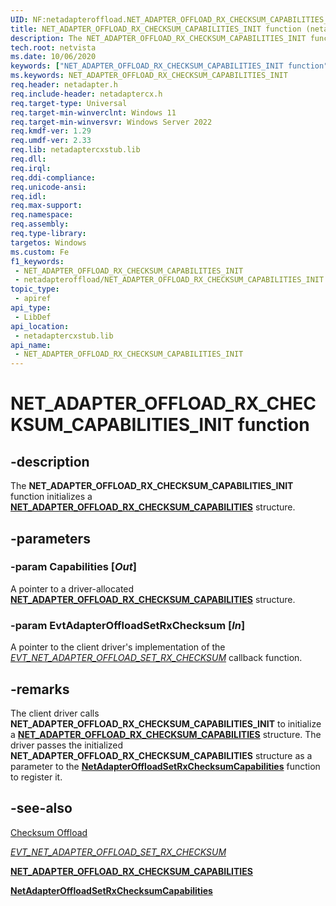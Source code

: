 ```yaml
---
UID: NF:netadapteroffload.NET_ADAPTER_OFFLOAD_RX_CHECKSUM_CAPABILITIES_INIT
title: NET_ADAPTER_OFFLOAD_RX_CHECKSUM_CAPABILITIES_INIT function (netadapteroffload.h)
description: The NET_ADAPTER_OFFLOAD_RX_CHECKSUM_CAPABILITIES_INIT function initializes a NET_ADAPTER_OFFLOAD_RX_CHECKSUM_CAPABILITIES structure.
tech.root: netvista
ms.date: 10/06/2020
keywords: ["NET_ADAPTER_OFFLOAD_RX_CHECKSUM_CAPABILITIES_INIT function"]
ms.keywords: NET_ADAPTER_OFFLOAD_RX_CHECKSUM_CAPABILITIES_INIT
req.header: netadapter.h
req.include-header: netadaptercx.h
req.target-type: Universal
req.target-min-winverclnt: Windows 11
req.target-min-winversvr: Windows Server 2022
req.kmdf-ver: 1.29
req.umdf-ver: 2.33 
req.lib: netadaptercxstub.lib
req.dll: 
req.irql: 
req.ddi-compliance: 
req.unicode-ansi: 
req.idl: 
req.max-support: 
req.namespace: 
req.assembly: 
req.type-library: 
targetos: Windows
ms.custom: Fe
f1_keywords:
 - NET_ADAPTER_OFFLOAD_RX_CHECKSUM_CAPABILITIES_INIT
 - netadapteroffload/NET_ADAPTER_OFFLOAD_RX_CHECKSUM_CAPABILITIES_INIT
topic_type:
 - apiref
api_type:
 - LibDef
api_location:
 - netadaptercxstub.lib
api_name:
 - NET_ADAPTER_OFFLOAD_RX_CHECKSUM_CAPABILITIES_INIT
---
```


# NET_ADAPTER_OFFLOAD_RX_CHECKSUM_CAPABILITIES_INIT function


## -description

The **NET_ADAPTER_OFFLOAD_RX_CHECKSUM_CAPABILITIES_INIT** function initializes a [**NET_ADAPTER_OFFLOAD_RX_CHECKSUM_CAPABILITIES**](ns-netadapteroffload-_net_adapter_offload_rx_checksum_capabilities.md) structure.

## -parameters

### -param Capabilities [_Out_]

A pointer to a driver-allocated [**NET_ADAPTER_OFFLOAD_RX_CHECKSUM_CAPABILITIES**](ns-netadapteroffload-_net_adapter_offload_rx_checksum_capabilities.md) structure.

### -param EvtAdapterOffloadSetRxChecksum [_In_]

A pointer to the client driver's implementation of the [*EVT_NET_ADAPTER_OFFLOAD_SET_RX_CHECKSUM*](nc-netadapteroffload-evt_net_adapter_offload_set_rx_checksum.md) callback function.

## -remarks

The client driver calls **NET_ADAPTER_OFFLOAD_RX_CHECKSUM_CAPABILITIES_INIT** to initialize a [**NET_ADAPTER_OFFLOAD_RX_CHECKSUM_CAPABILITIES**](ns-netadapteroffload-_net_adapter_offload_rx_checksum_capabilities.md) structure. The driver passes the initialized **NET_ADAPTER_OFFLOAD_RX_CHECKSUM_CAPABILITIES** structure as a parameter to the [**NetAdapterOffloadSetRxChecksumCapabilities**](nf-netadapteroffload-netadapteroffloadsetrxchecksumcapabilities.md) function to register it.

## -see-also

[Checksum Offload](/windows-hardware/drivers/netcx/checksum-offload)

[*EVT_NET_ADAPTER_OFFLOAD_SET_RX_CHECKSUM*](nc-netadapteroffload-evt_net_adapter_offload_set_rx_checksum.md)

[**NET_ADAPTER_OFFLOAD_RX_CHECKSUM_CAPABILITIES**](ns-netadapteroffload-_net_adapter_offload_rx_checksum_capabilities.md)

[**NetAdapterOffloadSetRxChecksumCapabilities**](nf-netadapteroffload-netadapteroffloadsetrxchecksumcapabilities.md)

